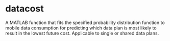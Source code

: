 datacost
========

A MATLAB function that fits the specified probability distribution function to mobile data consumption for predicting which data plan is most likely to result in the lowest future cost. Applicable to single or shared data plans.

